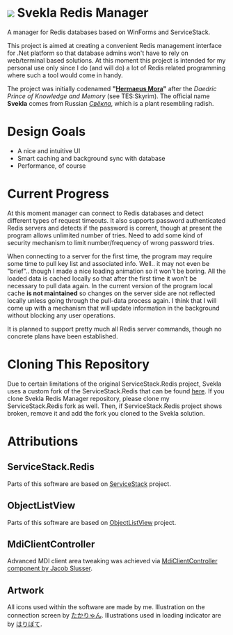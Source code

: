 ![](https://github.com/jluchiji/svekla-redis-manager/raw/master/HermaeusMora/Resources/%D0%A1%D0%B2%D0%B5%D0%BA%D0%BB%D0%B0.png)
Svekla Redis Manager
====================

A manager for Redis databases based on WinForms and ServiceStack.

This project is aimed at creating a convenient Redis management interface for .Net platform so that database admins won't have to rely on web/terminal based solutions. At this moment this project is intended for my personal use only since I do (and will do) a lot of Redis related programming where such a tool would come in handy.

The project was initially codenamed **"[Hermaeus Mora](http://elderscrolls.wikia.com/wiki/Hermaeus_Mora)"** after the *Daedric Prince of Knowledge and Memory* (see TES:Skyrim). The official name **Svekla** comes from Russian *[Свёкла](http://ru.wikipedia.org/wiki/%D0%A1%D0%B2%D1%91%D0%BA%D0%BB%D0%B0)*, which is a plant resembling radish.

# Design Goals #

- A nice and intuitive UI
- Smart caching and background sync with database
- Performance, of course

# Current Progress #

At this moment manager can connect to Redis databases and detect different types of request timeouts. It also supports password authenticated Redis servers and detects if the password is corrent, though at present the program allows unlimited number of tries. Need to add some kind of security mechanism to limit number/frequency of wrong password tries.

When connecting to a server for the first time, the program may require some time to pull key list and associated info. Well.. it may not even be "brief".. though I made a nice loading animation so it won't be boring. All the loaded data is cached locally so that after the first time it won't be necessary to pull data again. In the current version of the program local cache **is not maintained** so changes on the server side are not reflected locally unless going through the pull-data process again. I think that I will come up with a mechanism that will update information in the background without blocking any user operations.

It is planned to support pretty much all Redis server commands, though no concrete plans have been established.

# Cloning This Repository #

Due to certain limitations of the original ServiceStack.Redis project, Svekla uses a custom fork of the ServiceStack.Redis that can be found [here](https://github.com/jluchiji/ServiceStack.Redis). If you clone Svekla Redis Manager repository, please clone my ServiceStack.Redis fork as well. Then, if ServiceStack.Redis project shows broken, remove it and add the fork you cloned to the Svekla solution.


# Attributions #

## ServiceStack.Redis ##
Parts of this software are based on [ServiceStack](http://www.servicestack.net/) project.

## ObjectListView ##
Parts of this software are based on [ObjectListView](http://objectlistview.sourceforge.net/cs/index.html) project.

## MdiClientController ##
Advanced MDI client area tweaking was achieved via [MdiClientController component by Jacob Slusser](http://www.codeproject.com/Articles/8489/Getting-a-quot-Handle-quot-on-the-MDI-Client).

## Artwork ##
All icons used within the software are made by me. Illustration on the connection screen by [たかりゃん](http://www.pixiv.net/member.php?id=865499). Illustrations used in loading indicator are by [はりぼて](http://www.pixiv.net/member.php?id=3145937).